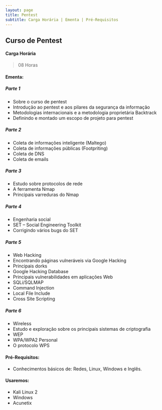 ```yaml
---
layout: page
title: Pentest
subtitle: Carga Horária | Ementa | Pré-Requisitos
---
```


## Curso de Pentest


#### Carga Horária

> 08 Horas


#### Ementa:

##### Parte 1

- Sobre o curso de pentest
- Introdução ao pentest e aos pilares da segurança da informação
- Metodologias internacionais e a metodologia proprietária Backtrack
- Definindo e montado um escopo de projeto para pentest 

##### Parte 2

- Coleta de informações inteligente (Maltego)
- Coleta de informações públicas (Footpriting)
- Coleta de DNS
- Coleta de emails

##### Parte 3

- Estudo sobre protocolos de rede
- A ferramenta Nmap
- Principais varreduras do Nmap

##### Parte 4

- Engenharia social
- SET – Social Engineering Toolkit
- Corrigindo vários bugs do SET 

##### Parte 5

- Web Hacking
- Encontrando páginas vulneráveis via Google Hacking
- Principais dorks
- Google Hacking Database
- Principais vulnerabilidades em aplicações Web
- SQLi/SQLMAP
- Command Injection
- Local File Include
- Cross Site Scripting

##### Parte 6 

- Wireless
- Estudo e exploração sobre os principais sistemas de criptografia
- WEP
- WPA/WPA2 Personal
- O protocolo WPS

#### Pré-Requisitos:

- Conhecimentos básicos de: Redes, Linux, Windows e Inglês.

#### Usaremos:
- Kali Linux 2
- Windows
- Acunetix